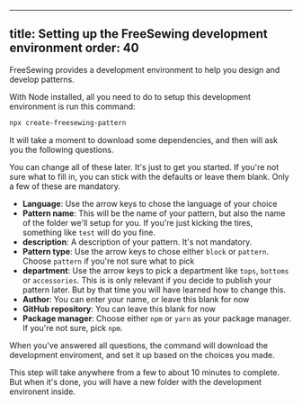 ***

title: Setting up the FreeSewing development environment
order: 40
---------

FreeSewing provides a development environment to help you design and develop patterns.

With Node installed, all you need to do to setup this development environment is run this command:

```bash
npx create-freesewing-pattern
```

It will take a moment to download some dependencies, and then will ask you the following questions.

You can change all of these later. It's just to get you started.
If you're not sure what to fill in, you can stick with the defaults or leave them blank.
Only a few of these are mandatory.

*   **Language**: Use the arrow keys to chose the language of your choice
*   **Pattern name**: This will be the name of your pattern, but also the name of the folder we'll setup for you. If you're just kicking the tires, something like `test` will do you fine.
*   **description**: A description of your pattern. It's not mandatory.
*   **Pattern type**: Use the arrow keys to chose either `block` or `pattern`. Choose `pattern` if you're not sure what to pick
*   **department**: Use the arrow keys to pick a department like `tops`, `bottoms` or `accessories`. This is is only relevant if you decide to publish your pattern later. But by that time you will have learned how to change this.
*   **Author**: You can enter your name, or leave this blank for now
*   **GitHub repository**: You can leave this blank for now
*   **Package manager**: Choose either `npm` or `yarn` as your package manager. If you're not sure, pick `npm`.

When you've answered all questions, the command will download the development enviroment,
and set it up based on the choices you made.

This step will take anywhere from a few to about 10 minutes to complete.
But when it's done, you will have a new folder with the development environent inside.
